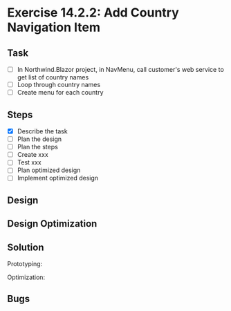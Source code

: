 # Exercise 14.2.2: Add Country Navigation Item

## Task
- [ ] In Northwind.Blazor project, in NavMenu, call customer's web service to get list of country names
- [ ] Loop through country names
- [ ] Create menu for each country

## Steps
- [x] Describe the task
- [ ] Plan the design
- [ ] Plan the steps
- [ ] Create xxx
- [ ] Test xxx
- [ ] Plan optimized design
- [ ] Implement optimized design

## Design

## Design Optimization

## Solution
Prototyping:

Optimization:

## Bugs
